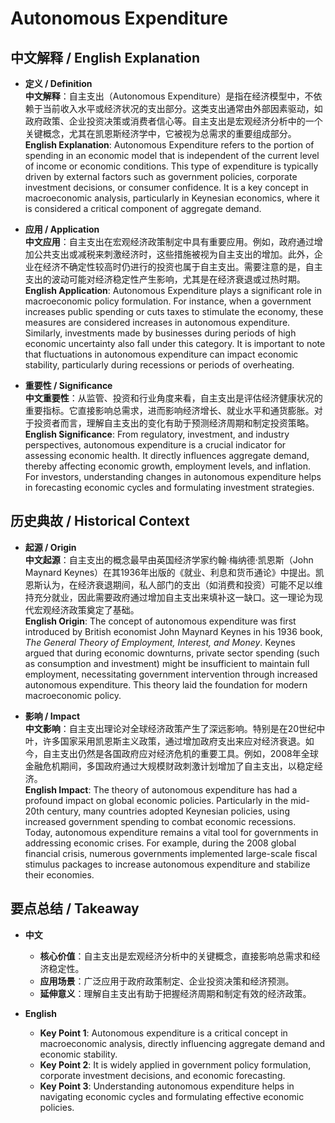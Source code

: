 # Autonomous Expenditure

## 中文解释 / English Explanation

* **定义 / Definition**  
  **中文解释**：自主支出（Autonomous Expenditure）是指在经济模型中，不依赖于当前收入水平或经济状况的支出部分。这类支出通常由外部因素驱动，如政府政策、企业投资决策或消费者信心等。自主支出是宏观经济分析中的一个关键概念，尤其在凯恩斯经济学中，它被视为总需求的重要组成部分。  
  **English Explanation**: Autonomous Expenditure refers to the portion of spending in an economic model that is independent of the current level of income or economic conditions. This type of expenditure is typically driven by external factors such as government policies, corporate investment decisions, or consumer confidence. It is a key concept in macroeconomic analysis, particularly in Keynesian economics, where it is considered a critical component of aggregate demand.

* **应用 / Application**  
  **中文应用**：自主支出在宏观经济政策制定中具有重要应用。例如，政府通过增加公共支出或减税来刺激经济时，这些措施被视为自主支出的增加。此外，企业在经济不确定性较高时仍进行的投资也属于自主支出。需要注意的是，自主支出的波动可能对经济稳定性产生影响，尤其是在经济衰退或过热时期。  
  **English Application**: Autonomous Expenditure plays a significant role in macroeconomic policy formulation. For instance, when a government increases public spending or cuts taxes to stimulate the economy, these measures are considered increases in autonomous expenditure. Similarly, investments made by businesses during periods of high economic uncertainty also fall under this category. It is important to note that fluctuations in autonomous expenditure can impact economic stability, particularly during recessions or periods of overheating.

* **重要性 / Significance**  
  **中文重要性**：从监管、投资和行业角度来看，自主支出是评估经济健康状况的重要指标。它直接影响总需求，进而影响经济增长、就业水平和通货膨胀。对于投资者而言，理解自主支出的变化有助于预测经济周期和制定投资策略。  
  **English Significance**: From regulatory, investment, and industry perspectives, autonomous expenditure is a crucial indicator for assessing economic health. It directly influences aggregate demand, thereby affecting economic growth, employment levels, and inflation. For investors, understanding changes in autonomous expenditure helps in forecasting economic cycles and formulating investment strategies.

## 历史典故 / Historical Context

* **起源 / Origin**  
  **中文起源**：自主支出的概念最早由英国经济学家约翰·梅纳德·凯恩斯（John Maynard Keynes）在其1936年出版的《就业、利息和货币通论》中提出。凯恩斯认为，在经济衰退期间，私人部门的支出（如消费和投资）可能不足以维持充分就业，因此需要政府通过增加自主支出来填补这一缺口。这一理论为现代宏观经济政策奠定了基础。  
  **English Origin**: The concept of autonomous expenditure was first introduced by British economist John Maynard Keynes in his 1936 book, *The General Theory of Employment, Interest, and Money*. Keynes argued that during economic downturns, private sector spending (such as consumption and investment) might be insufficient to maintain full employment, necessitating government intervention through increased autonomous expenditure. This theory laid the foundation for modern macroeconomic policy.

* **影响 / Impact**  
  **中文影响**：自主支出理论对全球经济政策产生了深远影响。特别是在20世纪中叶，许多国家采用凯恩斯主义政策，通过增加政府支出来应对经济衰退。如今，自主支出仍然是各国政府应对经济危机的重要工具。例如，2008年全球金融危机期间，多国政府通过大规模财政刺激计划增加了自主支出，以稳定经济。  
  **English Impact**: The theory of autonomous expenditure has had a profound impact on global economic policies. Particularly in the mid-20th century, many countries adopted Keynesian policies, using increased government spending to combat economic recessions. Today, autonomous expenditure remains a vital tool for governments in addressing economic crises. For example, during the 2008 global financial crisis, numerous governments implemented large-scale fiscal stimulus packages to increase autonomous expenditure and stabilize their economies.

## 要点总结 / Takeaway

* **中文**  
  - **核心价值**：自主支出是宏观经济分析中的关键概念，直接影响总需求和经济稳定性。  
  - **应用场景**：广泛应用于政府政策制定、企业投资决策和经济预测。  
  - **延伸意义**：理解自主支出有助于把握经济周期和制定有效的经济政策。

* **English**  
  - **Key Point 1**: Autonomous expenditure is a critical concept in macroeconomic analysis, directly influencing aggregate demand and economic stability.  
  - **Key Point 2**: It is widely applied in government policy formulation, corporate investment decisions, and economic forecasting.  
  - **Key Point 3**: Understanding autonomous expenditure helps in navigating economic cycles and formulating effective economic policies.